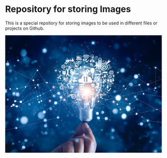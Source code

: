 # Repository for storing Images

This is a special repsitory for storing images to be used in different files or projects on Github.

 ![HTML Image](https://github.com/Kira-Legacy/Image_Repo/blob/main/Tech.jpeg)

